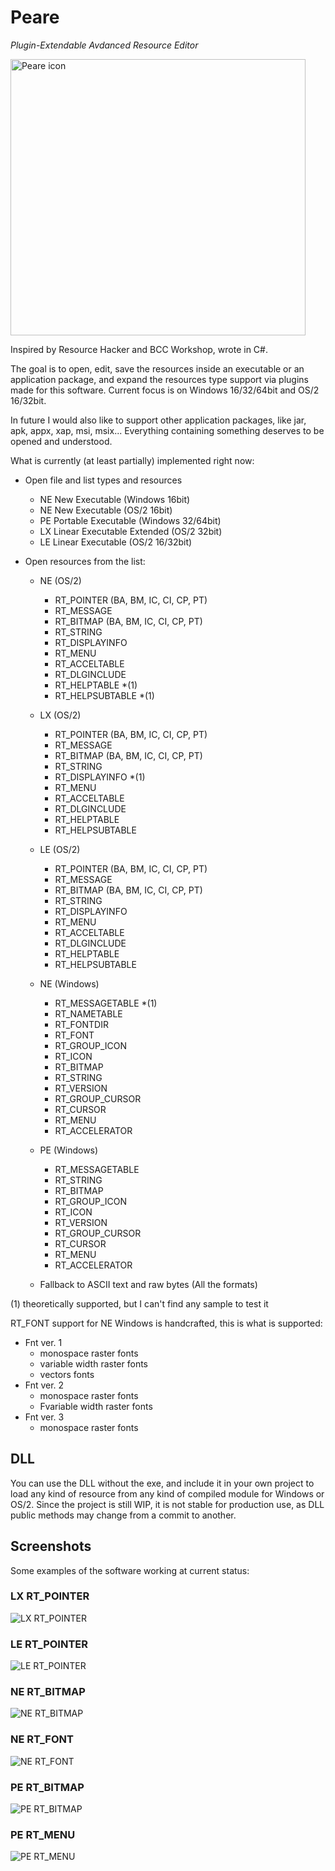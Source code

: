 # Peare

*Plugin-Extendable Avdanced Resource Editor*

<img width="472" height="442" alt="Peare icon" src="https://github.com/user-attachments/assets/bab6314a-0ae0-4c13-a3a4-d46ee26b5ab8" />

Inspired by Resource Hacker and BCC Workshop, wrote in C#.

The goal is to open, edit, save the resources inside an executable or an application package, and expand the resources type support via plugins made for this software. 
Current focus is on Windows 16/32/64bit and OS/2 16/32bit.

In future I would also like to support other application packages, like jar, apk, appx, xap, msi, msix... Everything containing something deserves to be opened and understood.

What is currently (at least partially) implemented right now:

- Open file and list types and resources
	- NE New Executable (Windows 16bit)
	- NE New Executable (OS/2 16bit)
	- PE Portable Executable (Windows 32/64bit)
	- LX Linear Executable Extended (OS/2 32bit)
	- LE Linear Executable (OS/2 16/32bit)

- Open resources from the list:

	- NE (OS/2)
		- RT_POINTER (BA, BM, IC, CI, CP, PT)
		- RT_MESSAGE
		- RT_BITMAP (BA, BM, IC, CI, CP, PT)
		- RT_STRING
		- RT_DISPLAYINFO
		- RT_MENU
		- RT_ACCELTABLE
		- RT_DLGINCLUDE
		- RT_HELPTABLE *(1)
		- RT_HELPSUBTABLE *(1)

	- LX (OS/2)
		- RT_POINTER (BA, BM, IC, CI, CP, PT)
		- RT_MESSAGE
		- RT_BITMAP (BA, BM, IC, CI, CP, PT)
		- RT_STRING
		- RT_DISPLAYINFO *(1)
		- RT_MENU
		- RT_ACCELTABLE
		- RT_DLGINCLUDE
		- RT_HELPTABLE
		- RT_HELPSUBTABLE

	- LE (OS/2)
		- RT_POINTER (BA, BM, IC, CI, CP, PT)
		- RT_MESSAGE
		- RT_BITMAP (BA, BM, IC, CI, CP, PT)
		- RT_STRING
		- RT_DISPLAYINFO
		- RT_MENU
		- RT_ACCELTABLE
		- RT_DLGINCLUDE
		- RT_HELPTABLE
		- RT_HELPSUBTABLE

	- NE (Windows)
		- RT_MESSAGETABLE *(1)
		- RT_NAMETABLE
		- RT_FONTDIR
		- RT_FONT
		- RT_GROUP_ICON
		- RT_ICON
		- RT_BITMAP
		- RT_STRING
		- RT_VERSION
		- RT_GROUP_CURSOR
		- RT_CURSOR
		- RT_MENU
		- RT_ACCELERATOR

	- PE (Windows)
		- RT_MESSAGETABLE
		- RT_STRING
		- RT_BITMAP
		- RT_GROUP_ICON
		- RT_ICON
		- RT_VERSION
		- RT_GROUP_CURSOR
		- RT_CURSOR
		- RT_MENU
		- RT_ACCELERATOR

	- Fallback to ASCII text and raw bytes (All the formats)

(1) theoretically supported, but I can't find any sample to test it

RT_FONT support for NE Windows is handcrafted, this is what is supported:

- Fnt ver. 1
	- monospace raster fonts
	- variable width raster fonts
	- vectors fonts
- Fnt ver. 2
	- monospace raster fonts
	- Fvariable width raster fonts
- Fnt ver. 3
	- monospace raster fonts
## DLL

You can use the DLL without the exe, and include it in your own project to load any kind of resource from any kind of compiled module for Windows or OS/2. Since the project is still WIP, it is not stable for production use, as DLL public methods may change from a commit to another.

## Screenshots

Some examples of the software working at current status:

### LX RT_POINTER
![LX RT_POINTER](https://github.com/RaulMerelli/Peare/raw/main/Screenshots/LX%20RT_POINTER.png)

### LE RT_POINTER
![LE RT_POINTER](https://github.com/RaulMerelli/Peare/raw/main/Screenshots/LE%20RT_POINTER.png)

### NE RT_BITMAP
![NE RT_BITMAP](https://github.com/RaulMerelli/Peare/raw/main/Screenshots/NE%20RT_BITMAP.png)

### NE RT_FONT
![NE RT_FONT](https://github.com/RaulMerelli/Peare/raw/main/Screenshots/NE%20RT_FONT.png)

### PE RT_BITMAP
![PE RT_BITMAP](https://github.com/RaulMerelli/Peare/raw/main/Screenshots/PE%20RT_BITMAP.png)

### PE RT_MENU
![PE RT_MENU](https://github.com/RaulMerelli/Peare/raw/main/Screenshots/PE%20RT_MENU.png)


